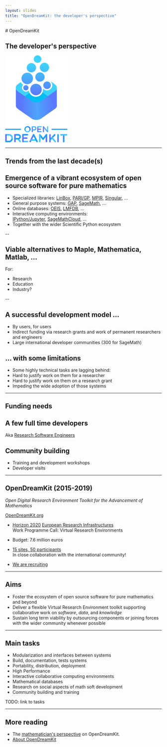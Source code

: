 ```yaml
---
layout: slides
title: "OpenDreamKit: the developer's perspective"
---
```


<section data-markdown data-separator="^---\n" data-separator-vertical="^--\n">
# OpenDreamKit

## The developer's perspective

![](/public/logos/odk_logo_small.png)

---
# Trends from the last decade(s)

## Emergence of a vibrant ecosystem of **open source software** for pure mathematics

- Specialized libraries: [LinBox](http://www.linalg.org/), [PARI/GP](http://pari.math.u-bordeaux.fr/), [MPIR](http://mpir.org/), [Singular](http://www.singular.uni-kl.de/), ...
- General purpose systems: [GAP](http://www.gap-system.org/), [SageMath](http://www.sagemath.org/), ...
- Online databases: [OEIS](https://oeis.org/), [LMFDB](http://www.lmfdb.org/), ...
- Interactive computing environments:<br>
  [IPython/Jupyter](https://jupyter.org/), [SageMathCloud](https://cloud.sagemath.com/), ...
- Together with the wider Scientific Python ecosystem

--

## Viable alternatives to Maple, Mathematica, Matlab, ...

For:

- Research
- Education
- Industry?

--

## A successful development model ...

- By users, for users
- Indirect funding via research grants and work of permanent researchers and engineers
- Large international developer communities (300 for SageMath)

## ... with some limitations

- Some highly technical tasks are lagging behind:
- Hard to justify work on them for a researcher
- Hard to justify work on them on a research grant
- Impeding the wide adoption of those systems

---

# Funding needs

## A few full time developers

   Aka [Research Software Engineers]()

## Community building

- Training and development workshops
- Developer visits

---

# OpenDreamKit (2015-2019)

*Open Digital Research Environment Toolkit
for the Advancement of Mathematics*

[OpenDreamKit.org](OpenDreamKit.org)

- [Horizon 2020](https://ec.europa.eu/programmes/horizon2020/)
  [European Research Infrastructures](https://ec.europa.eu/programmes/horizon2020/en/h2020-section/european-research-infrastructures-including-e-infrastructures)<br> Work Programme
  Call: Virtual Research Environments

- Budget: 7.6 million euros

- [15 sites, 50 participants](http://opendreamkit.org/partners)<br>
  In close collaboration with the international community!

- [We are recruiting](/joinus)

---

# Aims

- Foster the ecosystem of open source software for pure mathematics
  and beyond
- Deliver a flexible Virtual Research Environment toolkit supporting
  collaborative work on *software*, *data*, and *knowledge*
- Sustain long term viability by outsourcing components or joining
  forces with the wider community whenever possible

---

# Main tasks

- Modularization and interfaces between systems
- Build, documentation, tests systems
- Portability, distribution, deployment
- High Performance
- Interactive collaborative computing environments
- Mathematical databases
- Research on social aspects of math soft development
- Community building and training

TODO: link to tasks

---

# More reading

- The [mathematician's perspective](/about-mathematicians) on OpenDreamKit.
- [About OpenDreamKit](/about)
</section>
